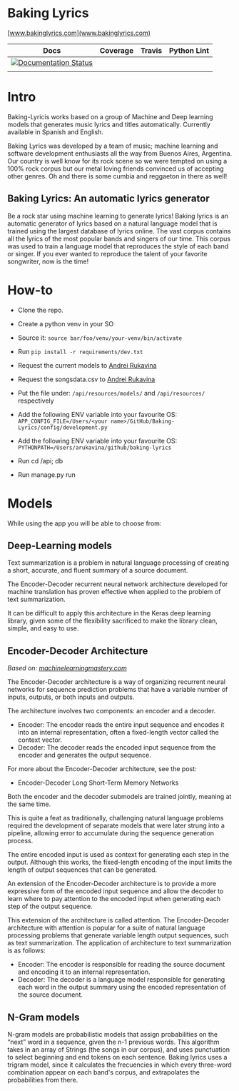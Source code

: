 Baking Lyrics
==============

[www.bakinglyrics.com](www.bakinglyrics.com)

Docs | Coverage | Travis | Python Lint 
--- | --- | --- | ---
[![Documentation Status](https://readthedocs.org/projects/baking-lyrics/badge/?version=latest)](https://baking-lyrics.readthedocs.io/en/latest/?badge=latest) |  | |
 |  |

# Intro

Baking-Lyricis works based on a group of Machine and Deep learning models that generates music lyrics and titles automatically.
Currently available in Spanish and English.

Baking Lyrics was developed by a team of music; machine learning and software development enthusiasts all the way from Buenos Aires, Argentina. Our country is well know for its rock scene so we were tempted on using a 100% rock corpus but our metal loving friends convinced us of accepting other genres. Oh and there is some cumbia and reggaeton in there as well!

## Baking Lyrics: An automatic lyrics generator

Be a rock star using machine learning to generate lyrics!
Baking lyrics is an automatic generator of lyrics based on a natural language model that is trained using the largest database of lyrics online.
The vast corpus contains all the lyrics of the most popular bands and singers of our time. This corpus was used to train a language model that reproduces the style of each band or singer. If you ever wanted to reproduce the talent of your favorite songwriter, now is the time!

# How-to

- Clone the repo.
- Create a python venv in your SO
- Source it: `source bar/foo/venv/your-venv/bin/activate`
- Run `pip install -r requirements/dev.txt`
- Request the current models to [Andrei Rukavina](mailto:rukavina.andrei@gmailcom)
- Request the songsdata.csv to [Andrei Rukavina](mailto:rukavina.andrei@gmailcom)
- Put the file under: `/api/resources/models/` and `/api/resources/` respectively 
- Add the following ENV variable into your favourite OS: `APP_CONFIG_FILE=/Users/<your name>/GitHub/Baking-Lyrics/config/development.py`
- Add the following ENV variable into your favourite OS: `PYTHONPATH=/Users/arukavina/github/baking-lyrics`
- Run cd /api; 
db 

- Run manage.py run

# Models

While using the app you will be able to choose from:

## Deep-Learning models

Text summarization is a problem in natural language processing of creating a short, accurate, and fluent summary of a source document.

The Encoder-Decoder recurrent neural network architecture developed for machine translation has proven effective when applied to the problem of text summarization.

It can be difficult to apply this architecture in the Keras deep learning library, given some of the flexibility sacrificed to make the library clean, simple, and easy to use.

## Encoder-Decoder Architecture

*Based on: [machinelearningmastery.com](https://machinelearningmastery.com/encoder-decoder-models-text-summarization-keras/)*

The Encoder-Decoder architecture is a way of organizing recurrent neural networks for sequence prediction problems that have a variable number of inputs, outputs, or both inputs and outputs.

The architecture involves two components: an encoder and a decoder.

* Encoder: The encoder reads the entire input sequence and encodes it into an internal representation, often a fixed-length vector called the context vector.
* Decoder: The decoder reads the encoded input sequence from the encoder and generates the output sequence.

For more about the Encoder-Decoder architecture, see the post:

* Encoder-Decoder Long Short-Term Memory Networks

Both the encoder and the decoder submodels are trained jointly, meaning at the same time.

This is quite a feat as traditionally, challenging natural language problems required the development of separate models that were later strung into a pipeline, allowing error to accumulate during the sequence generation process.

The entire encoded input is used as context for generating each step in the output. Although this works, the fixed-length encoding of the input limits the length of output sequences that can be generated.

An extension of the Encoder-Decoder architecture is to provide a more expressive form of the encoded input sequence and allow the decoder to learn where to pay attention to the encoded input when generating each step of the output sequence.

This extension of the architecture is called attention.
The Encoder-Decoder architecture with attention is popular for a suite of natural language processing problems that generate variable length output sequences, such as text summarization.
The application of architecture to text summarization is as follows:

* Encoder: The encoder is responsible for reading the source document and encoding it to an internal representation.
* Decoder: The decoder is a language model responsible for generating each word in the output summary using the encoded representation of the source document.

## N-Gram models

N-gram models are probabilistic models that assign probabilities on the “next” word in a sequence, given the n-1 previous words. This algorithm takes in an array of Strings (the songs in our corpus), and uses punctuation to select beginning and end tokens on each sentence.
Baking lyrics uses a trigram model, since it calculates the frecuencies in which every three-word combination appear on each band's corpus, and extrapolates the probabilities from there.
